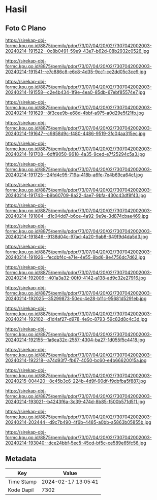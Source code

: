 # Hasil

## Foto C Plano

https://sirekap-obj-formc.kpu.go.id/8875/pemilu/pdpr/73/07/04/20/02/7307042002003-20240214-191522--0c8b0491-59e9-43e7-b62d-08b2932c0526.jpg

https://sirekap-obj-formc.kpu.go.id/8875/pemilu/pdpr/73/07/04/20/02/7307042002003-20240214-191541--e7c886c8-e6c8-4d35-9cc1-ce2dd05c3ce9.jpg

https://sirekap-obj-formc.kpu.go.id/8875/pemilu/pdpr/73/07/04/20/02/7307042002003-20240214-191558--c2e4b434-1f9e-4ea0-85db-67ebf85574e7.jpg

https://sirekap-obj-formc.kpu.go.id/8875/pemilu/pdpr/73/07/04/20/02/7307042002003-20240214-191629--8f3cee9b-e68d-4bbf-a975-a0d29e5f21fb.jpg

https://sirekap-obj-formc.kpu.go.id/8875/pemilu/pdpr/73/07/04/20/02/7307042002003-20240214-191647--c9858d9c-f480-4486-9519-3fc04aa315ec.jpg

https://sirekap-obj-formc.kpu.go.id/8875/pemilu/pdpr/73/07/04/20/02/7307042002003-20240214-191708--6dff9050-9618-4a35-9ced-e7f25294c5a3.jpg

https://sirekap-obj-formc.kpu.go.id/8875/pemilu/pdpr/73/07/04/20/02/7307042002003-20240214-191725--24fd4c95-719a-418b-a6fe-7e4b69ca64cf.jpg

https://sirekap-obj-formc.kpu.go.id/8875/pemilu/pdpr/73/07/04/20/02/7307042002003-20240214-191743--b9b60709-8a22-4ae7-9bfa-430c43df8f43.jpg

https://sirekap-obj-formc.kpu.go.id/8875/pemilu/pdpr/73/07/04/20/02/7307042002003-20240214-191804--d1c04dd7-b6ce-4a92-9e9e-3d874cbae469.jpg

https://sirekap-obj-formc.kpu.go.id/8875/pemilu/pdpr/73/07/04/20/02/7307042002003-20240214-191846--9138d04c-97ad-4a20-9ab8-649f9d4da5d3.jpg

https://sirekap-obj-formc.kpu.go.id/8875/pemilu/pdpr/73/07/04/20/02/7307042002003-20240214-191926--fecdbf4c-e71e-4e55-8bd6-8e4756dc7d62.jpg

https://sirekap-obj-formc.kpu.go.id/8875/pemilu/pdpr/73/07/04/20/02/7307042002003-20240214-192006--401a3a32-00f0-4142-a138-ad9c32e27916.jpg

https://sirekap-obj-formc.kpu.go.id/8875/pemilu/pdpr/73/07/04/20/02/7307042002003-20240214-192025--35299873-50ec-4e28-b11c-95681d5291eb.jpg

https://sirekap-obj-formc.kpu.go.id/8875/pemilu/pdpr/73/07/04/20/02/7307042002003-20240214-192102--d1d4af27-d978-4e9c-8793-59c82d8c4c3d.jpg

https://sirekap-obj-formc.kpu.go.id/8875/pemilu/pdpr/73/07/04/20/02/7307042002003-20240214-192155--1a6ea32c-2557-4304-ba27-1d055f5c4418.jpg

https://sirekap-obj-formc.kpu.go.id/8875/pemilu/pdpr/73/07/04/20/02/7307042002003-20240214-192218--a74d93f7-fb67-4050-bc60-e4b66620015a.jpg

https://sirekap-obj-formc.kpu.go.id/8875/pemilu/pdpr/73/07/04/20/02/7307042002003-20240215-004420--8c45b3c6-224b-4d9f-90df-f9dbfba5f887.jpg

https://sirekap-obj-formc.kpu.go.id/8875/pemilu/pdpr/73/07/04/20/02/7307042002003-20240214-193021--b4243f6a-3c39-474d-8b85-f500b571d511.jpg

https://sirekap-obj-formc.kpu.go.id/8875/pemilu/pdpr/73/07/04/20/02/7307042002003-20240214-202444--d9c7b490-4f6b-4485-a0bb-a5863b05855b.jpg

https://sirekap-obj-formc.kpu.go.id/8875/pemilu/pdpr/73/07/04/20/02/7307042002003-20240214-193040--dce24bbf-5ec5-45cd-bf5c-ce589e65fc56.jpg


## Metadata

| Key        | Value               |
| ---------- | ------------------- |
| Time Stamp | 2024-02-17 13:05:41 |
| Kode Dapil | 7302                |




